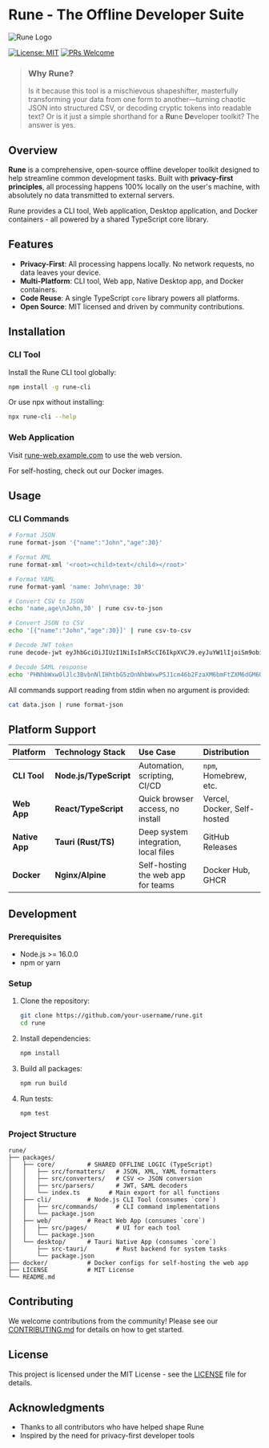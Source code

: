 # Rune - The Offline Developer Suite

![Rune Logo](https://via.placeholder.com/150) <!-- TODO: Replace with actual logo -->

[![License: MIT](https://img.shields.io/badge/License-MIT-yellow.svg)](https://opensource.org/licenses/MIT)
[![PRs Welcome](https://img.shields.io/badge/PRs-welcome-brightgreen.svg)](http://makeapullrequest.com)

> ### **Why Rune?**
> Is it because this tool is a mischievous shapeshifter, masterfully transforming your data from one form to another—turning chaotic JSON into structured CSV, or decoding cryptic tokens into readable text?
> Or is it just a simple shorthand for a **Ru**ne **De**veloper toolkit?
> The answer is yes.

## Overview

**Rune** is a comprehensive, open-source offline developer toolkit designed to help streamline common development tasks. Built with **privacy-first principles**, all processing happens 100% locally on the user's machine, with absolutely no data transmitted to external servers.

Rune provides a CLI tool, Web application, Desktop application, and Docker containers - all powered by a shared TypeScript core library.

## Features

- **Privacy-First**: All processing happens locally. No network requests, no data leaves your device.
- **Multi-Platform**: CLI tool, Web app, Native Desktop app, and Docker containers.
- **Code Reuse**: A single TypeScript `core` library powers all platforms.
- **Open Source**: MIT licensed and driven by community contributions.

## Installation

### CLI Tool

Install the Rune CLI tool globally:

```bash
npm install -g rune-cli
```

Or use npx without installing:

```bash
npx rune-cli --help
```

### Web Application

Visit [rune-web.example.com](https://rune-web.example.com) to use the web version.

For self-hosting, check out our Docker images.

## Usage

### CLI Commands

```bash
# Format JSON
rune format-json '{"name":"John","age":30}'

# Format XML
rune format-xml '<root><child>text</child></root>'

# Format YAML
rune format-yaml 'name: John\nage: 30'

# Convert CSV to JSON
echo 'name,age\nJohn,30' | rune csv-to-json

# Convert JSON to CSV
echo '[{"name":"John","age":30}]' | rune csv-to-csv

# Decode JWT token
rune decode-jwt eyJhbGciOiJIUzI1NiIsInR5cCI6IkpXVCJ9.eyJuYW1lIjoiSm9obiIsImFnZSI6MzB9.5B8B23GQ3GQ3GQ3GQ3GQ3GQ3GQ3GQ3GQ3GQ3GQ3GQ

# Decode SAML response
echo 'PHNhbWxwOlJlc3BvbnNlIHhtbG5zOnNhbWxwPSJ1cm46b2FzaXM6bmFtZXM6dGM6U0FNTDoyLjA6cHJvdG9jb2wiPjwvc2FtbHA6UmVzcG9uc2U+' | rune decode-saml
```

All commands support reading from stdin when no argument is provided:

```bash
cat data.json | rune format-json
```

## Platform Support

| Platform | Technology Stack | Use Case | Distribution |
| :--- | :--- | :--- | :--- |
| **CLI Tool** | **Node.js/TypeScript** | Automation, scripting, CI/CD | `npm`, Homebrew, etc. |
| **Web App** | **React/TypeScript** | Quick browser access, no install | Vercel, Docker, Self-hosted |
| **Native App**| **Tauri (Rust/TS)**| Deep system integration, local files| GitHub Releases |
| **Docker**| **Nginx/Alpine** | Self-hosting the web app for teams | Docker Hub, GHCR |

## Development

### Prerequisites

- Node.js >= 16.0.0
- npm or yarn

### Setup

1. Clone the repository:
   ```bash
   git clone https://github.com/your-username/rune.git
   cd rune
   ```

2. Install dependencies:
   ```bash
   npm install
   ```

3. Build all packages:
   ```bash
   npm run build
   ```

4. Run tests:
   ```bash
   npm test
   ```

### Project Structure

```
rune/
├── packages/
│   ├── core/         # SHARED OFFLINE LOGIC (TypeScript)
│   │   ├── src/formatters/   # JSON, XML, YAML formatters
│   │   ├── src/converters/   # CSV <> JSON conversion
│   │   ├── src/parsers/      # JWT, SAML decoders
│   │   └── index.ts        # Main export for all functions
│   ├── cli/          # Node.js CLI Tool (consumes `core`)
│   │   ├── src/commands/     # CLI command implementations
│   │   └── package.json
│   ├── web/          # React Web App (consumes `core`)
│   │   ├── src/pages/        # UI for each tool
│   │   └── package.json
│   └── desktop/      # Tauri Native App (consumes `core`)
│       ├── src-tauri/        # Rust backend for system tasks
│       └── package.json
├── docker/           # Docker configs for self-hosting the web app
├── LICENSE           # MIT License
└── README.md
```

## Contributing

We welcome contributions from the community! Please see our [CONTRIBUTING.md](CONTRIBUTING.md) for details on how to get started.

## License

This project is licensed under the MIT License - see the [LICENSE](LICENSE) file for details.

## Acknowledgments

- Thanks to all contributors who have helped shape Rune
- Inspired by the need for privacy-first developer tools
